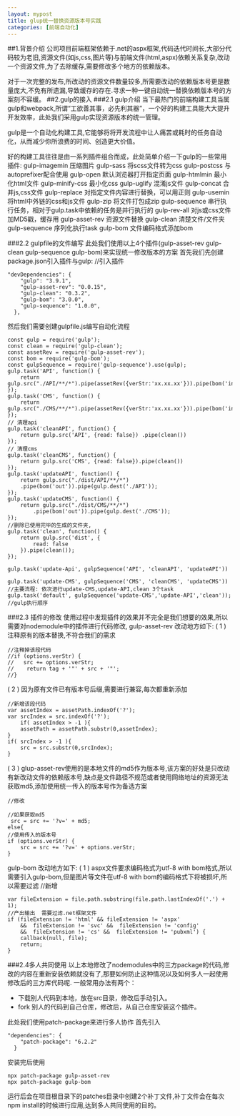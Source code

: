```yaml
---
layout: mypost
title: glup统一替换资源版本号实践
categories: [前端自动化]
---
```

##1.背景介绍
公司项目前端框架依赖于.net的aspx框架,代码迭代时间长,大部分代码较为老旧,资源文件(如js,css,图片等)与前端文件(html,aspx)依赖关系复杂,改动一个资源文件,为了去除缓存,需要修改多个地方的依赖版本。

对于一次完整的发布,所改动的资源文件数量较多,所需要改动的依赖版本号更是数量庞大,不免有所遗漏,导致缓存的存在.寻求一种一键自动统一替换依赖版本号的方案刻不容缓。
##2.gulp的接入
###2.1 gulp介绍
当下最热门的前端构建工具当属gulp和webpack,所谓“工欲善其事，必先利其器”，一个好的构建工具能大大提升开发效率，此处我们采用gulp实现资源版本的统一管理。

gulp是一个自动化构建工具,它能够将将开发流程中让人痛苦或耗时的任务自动化，从而减少你所浪费的时间、创造更大价值。

好的构建工具往往是由一系列插件组合而成，此处简单介绍一下gulp的一些常用插件:
gulp-imagemin 压缩图片
gulp-sass  将scss文件转为css
gulp-postcss 与autoprefixer配合使用
gulp-open 默认浏览器打开指定页面
gulp-htmlmin 最小化html文件
gulp-minify-css 最小化css
gulp-uglify 混淆js文件
gulp-concat 合并js,css文件
gulp-replace 对指定文件内容进行替换，可以用正则
gulp-usemin 将html中外链的css和js文件
gulp-zip 将文件打包成zip
gulp-sequence 串行执行任务，相对于gulp.task中依赖的任务是并行执行的
gulp-rev-all 对js或css文件加MD5戳，缓存用
gulp-asset-rev 资源文件替换
gulp-clean 清楚文件/文件夹
gulp-sequence 序列化执行task
gulp-bom 文件编码格式添加bom

###2.2 gulpfile的文件编写
此处我们使用以上4个插件(gulp-asset-rev  gulp-clean  gulp-sequence  gulp-bom)来实现统一修改版本的方案
首先我们先创建package.json引入插件与gulp:
//引入插件
```
"devDependencies": {
    "gulp": "3.9.1",
    "gulp-asset-rev": "0.0.15",
    "gulp-clean": "0.3.2",
	"gulp-bom": "3.0.0",
    "gulp-sequence": "1.0.0",
  },
```
然后我们需要创建gulpfile.js编写自动化流程
```
const gulp = require('gulp');
const clean = require('gulp-clean');
const assetRev = require('gulp-asset-rev');
const bom = require('gulp-bom');
const gulpSequence = require('gulp-sequence').use(gulp);
gulp.task('API', function() {
	return gulp.src("./API/**/*").pipe(assetRev({verStr:'xx.xx.xx'})).pipe(bom('in')).pipe(gulp.dest('./dist/API'));
});
gulp.task('CMS', function() {
	return gulp.src("./CMS/**/*").pipe(assetRev({verStr:'xx.xx.xx'})).pipe(bom('in')).pipe(gulp.dest('./dist/CMS'));
});
// 清理api
gulp.task('cleanAPI', function() {
	return gulp.src('API', {read: false}) .pipe(clean())
});
// 清理cms
gulp.task('cleanCMS', function() {
	return gulp.src('CMS', {read: false}).pipe(clean())
});
gulp.task('updateAPI', function() {
	return gulp.src("./dist/API/**/*")
	.pipe(bom('out')).pipe(gulp.dest('./API'));
});
gulp.task('updateCMS', function() {
	return gulp.src("./dist/CMS/**/*")
		.pipe(bom('out')).pipe(gulp.dest('./CMS'));
});
//删除已使用完毕的生成的文件夹,
gulp.task('clean', function() {
	return gulp.src('dist', {
		read: false
	}).pipe(clean());
});

gulp.task('update-Api', gulpSequence('API', 'cleanAPI', 'updateAPI'))

gulp.task('update-CMS', gulpSequence('CMS', 'cleanCMS', 'updateCMS'))
//主要流程: 依次进行update-CMS,update-API,clean 3个task
gulp.task('default', gulpSequence('update-CMS','update-API','clean')); //gulp执行顺序
```

###2.3 插件的修改
使用过程中发现插件的效果并不完全是我们想要的效果,所以需要对nodemodule中的插件进行代码修改,
gulp-asset-rev 改动地方如下:
( 1 ) 注释原有的版本替换,不符合我们的需求
```
//注释掉该段代码
//if (options.verStr) {
//   src += options.verStr;
//    return tag + '"' + src + '"';
//}
```
( 2 ) 因为原有文件已有版本号后缀,需要进行兼容,每次都重新添加
```
//新增该段代码
var assetIndex = assetPath.indexOf('?');
var srcIndex = src.indexOf('?');
	if( assetIndex > -1 ){
	assetPath = assetPath.substr(0,assetIndex);
}
if( srcIndex > -1 ){
	src = src.substr(0,srcIndex);
}
```

( 3 ) glup-asset-rev使用的是本地文件的md5作为版本号,该方案的好处是只改动有新改动文件的依赖版本号,缺点是文件路径不规范或者使用网络地址的资源无法获取md5,添加使用统一传入的版本号作为备选方案
```
//修改

//如果获取md5
 src = src += '?v=' + md5;
else{
//使用传入的版本号
if (options.verStr) {
	src = src += '?v=' + options.verStr;
}
```
gulp-bom 改动地方如下:
( 1 ) aspx文件要求编码格式为utf-8 with bom格式,所以需要引入gulp-bom,但是图片等文件在utf-8 with bom的编码格式下将被损坏,所以需要过滤
//新增
```
var fileExtension = file.path.substring(file.path.lastIndexOf('.') + 1);
//产出输出  需要过滤.net框架文件
if (fileExtension != 'html' && fileExtension != 'aspx'
	&&  fileExtension != 'svc' &&  fileExtension != 'config'
	&&  fileExtension != 'cs' &&  fileExtension != 'pubxml') {		
	callback(null, file);
	return;
}
```
###2.4多人共同使用
以上本地修改了nodemodules中的三方package的代码,修改的内容在重新安装依赖就没有了,那要如何防止这种情况以及如何多人一起使用修改后的三方库代码呢.
一般常用办法有两个：
- 下载别人代码到本地，放在src目录，修改后手动引入。
- fork 别人的代码到自己仓库，修改后，从自己仓库安装这个插件。

此处我们使用patch-package来进行多人协作
首先引入
```
"dependencies": {
    "patch-package": "6.2.2"
  }
```
安装完后使用
```
npx patch-package gulp-asset-rev
npx patch-package gulp-bom
```
运行后会在项目根目录下的patches目录中创建2个补丁文件,补丁文件会在每次npm install的时候进行应用,达到多人共同使用的目的。


